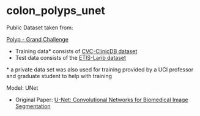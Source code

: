 # colon_polyps_unet

Public Dataset taken from: 

[Polyp - Grand Challenge](https://polyp.grand-challenge.org/Databases/)

* Training data\* consists of [CVC-ClinicDB dataset](https://polyp.grand-challenge.org/CVCClinicDB/)
* Test data consists of the [ETIS-Larib dataset](https://polyp.grand-challenge.org/EtisLarib/)


\* a private data set was also used for training provided by a UCI professor and graduate student to help with training


Model: UNet

* Original Paper: [U-Net: Convolutional Networks for Biomedical Image Segmentation](https://arxiv.org/abs/1505.04597)
